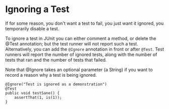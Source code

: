 # Ignoring a Test
If for some reason, you don't want a test to fail, you just want it ignored, you temporarily disable a test.

To ignore a test in JUnit you can either comment a method, or delete the @Test annotation; but the test runner will not report such a test. Alternatively, you can add the `@Ignore` annotation in front or after `@Test`. Test runners will report the number of ignored tests, along with the number of tests that ran and the number of tests that failed. 

Note that @Ignore takes an optional parameter (a String) if you want to record a reason why a test is being ignored.


    @Ignore("Test is ignored as a demonstration")
    @Test
    public void testSane() {
        assertThat(1, is(1));
    }